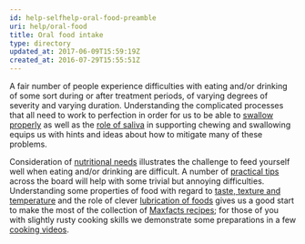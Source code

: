 ```yaml
---
id: help-selfhelp-oral-food-preamble
uri: help/oral-food
title: Oral food intake
type: directory
updated_at: 2017-06-09T15:59:19Z
created_at: 2016-07-29T15:55:51Z
---
```


<p>A fair number of people experience difficulties with eating and/or
    drinking of some sort during or after treatment periods,
    of varying degrees of severity and varying duration. Understanding
    the complicated processes that all need to work to perfection
    in order for us to be able to <a href="/help/oral-food/swallowing-anatomy-physiology">swallow properly</a>    as well as the <a href="/help/oral-food/saliva-and-eating">role of saliva</a>    in supporting chewing and swallowing equips us with hints
    and ideas about how to mitigate many of these problems.</p>
<p>Consideration of <a href="/help/oral-food/nutrition">nutritional needs</a>    illustrates the challenge to feed yourself well when eating
    and/or drinking are difficult. A number of <a href="/help/oral-food/practical-tips">practical tips</a>    across the board will help with some trivial but annoying
    difficulties. Understanding some properties of food with
    regard to <a href="/help/oral-food/ttt">taste, texture and temperature</a>    and the role of clever <a href="/help/oral-food/lubrication">lubrication of foods</a>    gives us a good start to make the most of the collection
    of <a href="/help/oral-food/recipes">Maxfacts recipes</a>;
    for those of you with slightly rusty cooking skills we demonstrate
    some preparations in a few <a href="/help/oral-food/cooking-videos">cooking videos</a>.</p>
